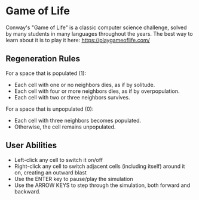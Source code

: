 # Game of Life

Conway's "Game of Life" is a classic computer science challenge, solved by many students in many languages throughout the years. The best way to learn about it is to play it here: https://playgameoflife.com/

## Regeneration Rules
For a space that is populated (1):
- Each cell with one or no neighbors dies, as if by solitude.
- Each cell with four or more neighbors dies, as if by overpopulation.
- Each cell with two or three neighbors survives.

For a space that is unpopulated (0):
- Each cell with three neighbors becomes populated.
- Otherwise, the cell remains unpopulated.

## User Abilities
- Left-click any cell to switch it on/off
- Right-click any cell to switch adjacent cells (including itself) around it on, creating an outward blast
- Use the ENTER key to pause/play the simulation
- Use the ARROW KEYS to step through the simulation, both forward and backward.
